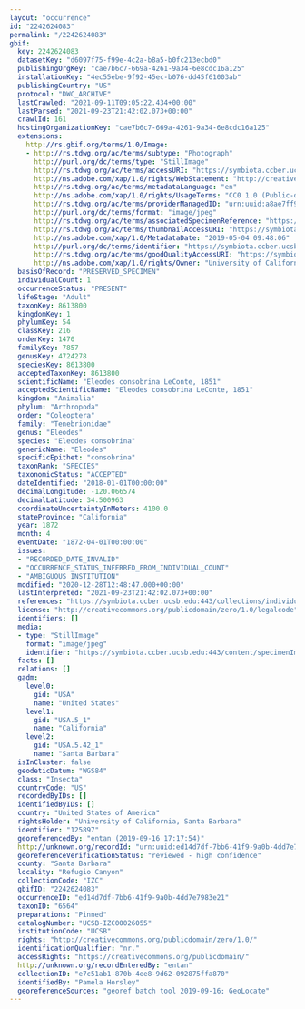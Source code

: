```yaml
---
layout: "occurrence"
id: "2242624083"
permalink: "/2242624083"
gbif:
  key: 2242624083
  datasetKey: "d6097f75-f99e-4c2a-b8a5-b0fc213ecbd0"
  publishingOrgKey: "cae7b6c7-669a-4261-9a34-6e8cdc16a125"
  installationKey: "4ec55ebe-9f92-45ec-b076-dd45f61003ab"
  publishingCountry: "US"
  protocol: "DWC_ARCHIVE"
  lastCrawled: "2021-09-11T09:05:22.434+00:00"
  lastParsed: "2021-09-23T21:42:02.073+00:00"
  crawlId: 161
  hostingOrganizationKey: "cae7b6c7-669a-4261-9a34-6e8cdc16a125"
  extensions:
    http://rs.gbif.org/terms/1.0/Image:
    - http://rs.tdwg.org/ac/terms/subtype: "Photograph"
      http://purl.org/dc/terms/type: "StillImage"
      http://rs.tdwg.org/ac/terms/accessURI: "https://symbiota.ccber.ucsb.edu:443/content/specimenImages/UCSB_IZC/UCSB-IZC00026/UCSB-IZC00026055_lg.jpg"
      http://ns.adobe.com/xap/1.0/rights/WebStatement: "http://creativecommons.org/publicdomain/zero/1.0/"
      http://rs.tdwg.org/ac/terms/metadataLanguage: "en"
      http://ns.adobe.com/xap/1.0/rights/UsageTerms: "CC0 1.0 (Public-domain)"
      http://rs.tdwg.org/ac/terms/providerManagedID: "urn:uuid:a8ae7ff9-5d7f-4824-b2ec-49b65e07103c"
      http://purl.org/dc/terms/format: "image/jpeg"
      http://rs.tdwg.org/ac/terms/associatedSpecimenReference: "https://symbiota.ccber.ucsb.edu:443/collections/individual/index.php?occid=125897"
      http://rs.tdwg.org/ac/terms/thumbnailAccessURI: "https://symbiota.ccber.ucsb.edu:443/content/specimenImages/UCSB_IZC/UCSB-IZC00026/UCSB-IZC00026055_tn.jpg"
      http://ns.adobe.com/xap/1.0/MetadataDate: "2019-05-04 09:48:06"
      http://purl.org/dc/terms/identifier: "https://symbiota.ccber.ucsb.edu:443/content/specimenImages/UCSB_IZC/UCSB-IZC00026/UCSB-IZC00026055_lg.jpg"
      http://rs.tdwg.org/ac/terms/goodQualityAccessURI: "https://symbiota.ccber.ucsb.edu:443/content/specimenImages/UCSB_IZC/UCSB-IZC00026/UCSB-IZC00026055.jpg"
      http://ns.adobe.com/xap/1.0/rights/Owner: "University of California, Santa Barbara"
  basisOfRecord: "PRESERVED_SPECIMEN"
  individualCount: 1
  occurrenceStatus: "PRESENT"
  lifeStage: "Adult"
  taxonKey: 8613800
  kingdomKey: 1
  phylumKey: 54
  classKey: 216
  orderKey: 1470
  familyKey: 7857
  genusKey: 4724278
  speciesKey: 8613800
  acceptedTaxonKey: 8613800
  scientificName: "Eleodes consobrina LeConte, 1851"
  acceptedScientificName: "Eleodes consobrina LeConte, 1851"
  kingdom: "Animalia"
  phylum: "Arthropoda"
  order: "Coleoptera"
  family: "Tenebrionidae"
  genus: "Eleodes"
  species: "Eleodes consobrina"
  genericName: "Eleodes"
  specificEpithet: "consobrina"
  taxonRank: "SPECIES"
  taxonomicStatus: "ACCEPTED"
  dateIdentified: "2018-01-01T00:00:00"
  decimalLongitude: -120.066574
  decimalLatitude: 34.500963
  coordinateUncertaintyInMeters: 4100.0
  stateProvince: "California"
  year: 1872
  month: 4
  eventDate: "1872-04-01T00:00:00"
  issues:
  - "RECORDED_DATE_INVALID"
  - "OCCURRENCE_STATUS_INFERRED_FROM_INDIVIDUAL_COUNT"
  - "AMBIGUOUS_INSTITUTION"
  modified: "2020-12-28T12:48:47.000+00:00"
  lastInterpreted: "2021-09-23T21:42:02.073+00:00"
  references: "https://symbiota.ccber.ucsb.edu:443/collections/individual/index.php?occid=125897"
  license: "http://creativecommons.org/publicdomain/zero/1.0/legalcode"
  identifiers: []
  media:
  - type: "StillImage"
    format: "image/jpeg"
    identifier: "https://symbiota.ccber.ucsb.edu:443/content/specimenImages/UCSB_IZC/UCSB-IZC00026/UCSB-IZC00026055_lg.jpg"
  facts: []
  relations: []
  gadm:
    level0:
      gid: "USA"
      name: "United States"
    level1:
      gid: "USA.5_1"
      name: "California"
    level2:
      gid: "USA.5.42_1"
      name: "Santa Barbara"
  isInCluster: false
  geodeticDatum: "WGS84"
  class: "Insecta"
  countryCode: "US"
  recordedByIDs: []
  identifiedByIDs: []
  country: "United States of America"
  rightsHolder: "University of California, Santa Barbara"
  identifier: "125897"
  georeferencedBy: "entan (2019-09-16 17:17:54)"
  http://unknown.org/recordId: "urn:uuid:ed14d7df-7bb6-41f9-9a0b-4dd7e7983e21"
  georeferenceVerificationStatus: "reviewed - high confidence"
  county: "Santa Barbara"
  locality: "Refugio Canyon"
  collectionCode: "IZC"
  gbifID: "2242624083"
  occurrenceID: "ed14d7df-7bb6-41f9-9a0b-4dd7e7983e21"
  taxonID: "6564"
  preparations: "Pinned"
  catalogNumber: "UCSB-IZC00026055"
  institutionCode: "UCSB"
  rights: "http://creativecommons.org/publicdomain/zero/1.0/"
  identificationQualifier: "nr."
  accessRights: "https://creativecommons.org/publicdomain/"
  http://unknown.org/recordEnteredBy: "entan"
  collectionID: "e7c51ab1-870b-4ee8-9d62-092875ffa870"
  identifiedBy: "Pamela Horsley"
  georeferenceSources: "georef batch tool 2019-09-16; GeoLocate"
---
```

